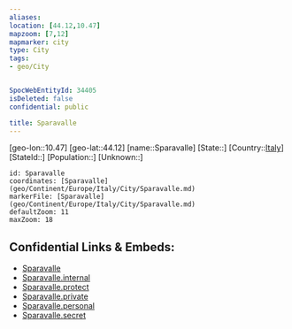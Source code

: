 ```yaml
---
aliases: 
location: [44.12,10.47]
mapzoom: [7,12] 
mapmarker: city 
type: City
tags:
- geo/City


SpocWebEntityId: 34405
isDeleted: false
confidential: public

title: Sparavalle
---
```

[geo-lon::10.47]
[geo-lat::44.12]
[name::Sparavalle]
[State::]
[Country::[Italy](geo/Continent/Europe/Italy.md)]
[StateId::]
[Population::]
[Unknown::]


```leaflet
id: Sparavalle
coordinates: [Sparavalle](geo/Continent/Europe/Italy/City/Sparavalle.md)
markerFile: [Sparavalle](geo/Continent/Europe/Italy/City/Sparavalle.md)
defaultZoom: 11 
maxZoom: 18
```


## Confidential Links & Embeds: 
- [Sparavalle](../../../../../../_public/geo/Continent/Europe/Italy/City/Sparavalle.md) 
- [Sparavalle.internal](../../../../../../_internal/geo/Continent/Europe/Italy/City/Sparavalle.internal.md) 
- [Sparavalle.protect](../../../../../../_protect/geo/Continent/Europe/Italy/City/Sparavalle.protect.md) 
- [Sparavalle.private](../../../../../../_private/geo/Continent/Europe/Italy/City/Sparavalle.private.md) 
- [Sparavalle.personal](../../../../../../_personal/geo/Continent/Europe/Italy/City/Sparavalle.personal.md) 
- [Sparavalle.secret](../../../../../../_secret/geo/Continent/Europe/Italy/City/Sparavalle.secret.md) 
